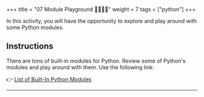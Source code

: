+++
title = "07 Module Playground   👩‍🎓👨‍🎓"
weight = 7
tags = ["python"] 
+++

In this activity, you will have the opportunity to explore and play around with some Python modules.

## Instructions

There are tons of built-in modules for Python. Review some of Python's modules and play around with them. Use the following link:

👉 [List of Built-In Python Modules](https://docs.python.org/3/py-modindex.html)

---
